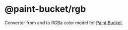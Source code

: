 # @paint-bucket/rgb

Converter from and to RGBa color model for [Paint Bucket](https://github.com/smikhalevski/paint-bucket/).
